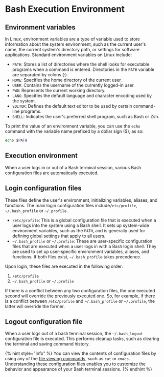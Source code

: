 # Bash Execution Environment

## Environment variables



In Linux, environment variables are a type of variable used to store information about the system environment, such as the current user's name, the current system's directory path, or settings for software applications. Standard environment variables on Linux include:

* `PATH`: Stores a list of directories where the shell looks for executable programs when a command is entered. Directories in the `PATH` variable are separated by colons (:).
* `HOME`: Specifies the home directory of the current user. &#x20;
* `USER`: Contains the username of the currently logged-in user.
* `PWD`: Represents the current working directory.
* `LANG`: Specifies the default language and character encoding used by the system.
* `EDITOR`: Defines the default text editor to be used by certain command-line programs.
* `SHELL`: Indicates the user's preferred shell program, such as Bash or Zsh.

To print the value of an environment variable, you can use the `echo` command with the variable name prefixed by a dollar sign ($), as so:

```bash
echo $PATH
```







## Execution environment

When a user logs in or out of a Bash terminal session, various Bash configuration files are automatically executed.&#x20;

## Login configuration files

These files define the user's environment, initializing variables, aliases, and functions. The main login configuration files include`/etc/profile`, `~/.bash_profile` or `~/.profile`.&#x20;

* `/etc/profile`: This is a global configuration file that is executed when a user logs into the system using a Bash shell. It sets up system-wide environment variables, such as the `PATH`, and is generally used for defining global settings that apply to all users.
* `~/.bash_profile` or `~/.profile`: These are user-specific configuration files that are executed when a user logs in with a Bash login shell. They are used to set up user-specific environment variables, aliases, and functions. If both files exist, `~/.bash_profile` takes precedence.

Upon login, these files are executed in the following order:

1. `/etc/profile`
2. `~/.bash_profile` or `~/.profile`

If there is a conflict between any two configuration files, the one executed second will override the previously executed one. So, for example, if there is a conflict between `/etc/profile` and  `~/.bash_profile` or `~/.profile`, the latter will override the former.

## Logout configuration file

When a user logs out of a bash terminal session, the `~/.bash_logout` configuration file is executed. This performs cleanup tasks, such as clearing the terminal and saving command history.

{% hint style="info" %}
You can view the contents of configuration files by using any of the [file viewing commands](viewing-files.md), such as `cat` or `emacs`. Understanding these configuration files enables you to customize the behavior and appearance of your Bash terminal sessions.
{% endhint %}
